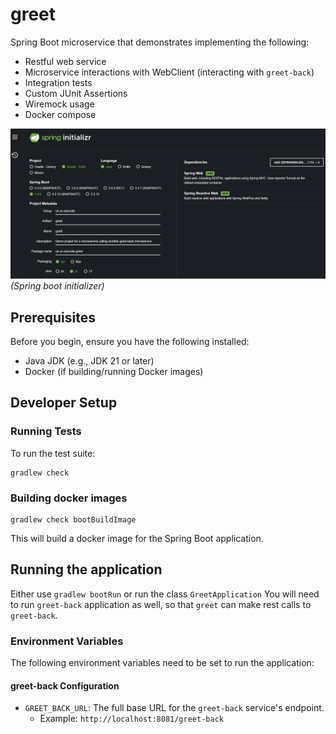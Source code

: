 # greet

Spring Boot microservice that demonstrates implementing the following:

- Restful web service
- Microservice interactions with WebClient (interacting with `greet-back`)
- Integration tests
- Custom JUnit Assertions
- Wiremock usage
- Docker compose

![img.png](img.png)
*(Spring boot initializer)*

## Prerequisites

Before you begin, ensure you have the following installed:
- Java JDK (e.g., JDK 21 or later)
- Docker (if building/running Docker images)

## Developer Setup

### Running Tests
To run the test suite:
```
gradlew check
```

### Building docker images
```
gradlew check bootBuildImage
```
This will build a docker image for the Spring Boot application.

## Running the application
Either use `gradlew bootRun` or run the class `GreetApplication`
You will need to run `greet-back` application as well, so that `greet` can make rest calls to `greet-back`.

### Environment Variables
The following environment variables need to be set to run the application:

#### greet-back Configuration
*   `GREET_BACK_URL`: The full base URL for the `greet-back` service's endpoint.
    *   Example: `http://localhost:8081/greet-back`